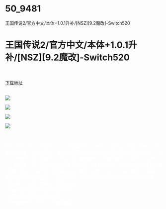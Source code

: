 # 50_9481
王国传说2/官方中文/本体+1.0.1升补/[NSZ][9.2魔改]-Switch520
# 王国传说2/官方中文/本体+1.0.1升补/[NSZ][9.2魔改]-Switch520
 <br/></br>
[下载地址](https://www.switch520.cc/article/9481 "下载地址")
<br/></br>

<p><span style="color: #ffffff;"><strong><img src="https://www.switch520.cc/muke_img/upload_art_editor_20210203-1_7bd8ce154168480f891612c2fce19429.jpg"></strong></span></p>
<p><span style="color: #ffffff;"><strong><img src="https://www.switch520.cc/muke_img/upload_art_editor_20210203-1_93a72f4f5b51550b8253c9fb10aa5740.jpg"></strong></span></p>
<p><span style="color: #ffffff;"><strong><img src="https://www.switch520.cc/muke_img/upload_art_editor_20210203-1_85908bbc0cd220fb6506215bf960440e.jpg"></strong></span></p>
<p><span style="color: #ffffff;"><strong><img src="https://www.switch520.cc/muke_img/upload_art_editor_20210203-1_c612d087d2651fdbf86dea2c270f5fd8.jpg">&nbsp;</strong></span></p>
<p>&nbsp;</p>
<p><span style="color: #ffffff;"><strong>很久以前，有一个王国由一个公正的国王Arnor统治。他的女儿达拉（Dahla）是该国最美丽，最聪明的人。来自许多王国的贵族领主向国王乞求他的女儿的手。没有人对他的达拉人足够好。但是，绝对是秘密的，年轻的铁匠Finn和Dahla恋爱了。直到有一天，他们的秘密爱情才被揭露！国王很生气！加入国王的建造者和建筑师的远征队，进行他们的崇高追求！探索，收集，生产，交易，建造，维修和为您所有科目的福利工作。但是要当心！贪婪的奥赫利伯爵和他的间谍从不睡觉！<br>
-帮助两个年轻的“爱情鸟”芬恩和达拉<br>
-超越贪婪的奥赫利伯爵和他的间谍<br>
-为所有臣民建立繁荣的王国<br>
-3种难度模式：​​轻松，正常和极端&nbsp;</strong></span></p>
<p>&nbsp;</p>
